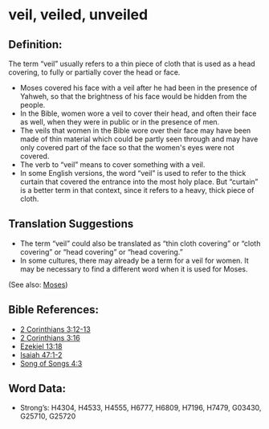 # veil, veiled, unveiled

## Definition:

The term “veil” usually refers to a thin piece of cloth that is used as a head covering, to fully or partially cover the head or face.

* Moses covered his face with a veil after he had been in the presence of Yahweh, so that the brightness of his face would be hidden from the people.
* In the Bible, women wore a veil to cover their head, and often their face as well, when they were in public or in the presence of men.
* The veils that women in the Bible wore over their face may have been made of thin material which could be partly seen through and may have only covered part of the face so that the women's eyes were not covered.
* The verb to “veil” means to cover something with a veil.
* In some English versions, the word “veil” is used to refer to the thick curtain that covered the entrance into the most holy place. But “curtain” is a better term in that context, since it refers to a heavy, thick piece of cloth.

## Translation Suggestions

* The term “veil” could also be translated as “thin cloth covering” or “cloth covering” or “head covering” or “head covering.”
* In some cultures, there may already be a term for a veil for women. It may be necessary to find a different word when it is used for Moses.

(See also: [Moses](../names/moses.md))

## Bible References:

* [2 Corinthians 3:12-13](rc://en/tn/help/2co/03/12)
* [2 Corinthians 3:16](rc://en/tn/help/2co/03/16)
* [Ezekiel 13:18](rc://en/tn/help/ezk/13/18)
* [Isaiah 47:1-2](rc://en/tn/help/isa/47/01)
* [Song of Songs 4:3](rc://en/tn/help/sng/04/3)

## Word Data:

* Strong’s: H4304, H4533, H4555, H6777, H6809, H7196, H7479, G03430, G25710, G25720
